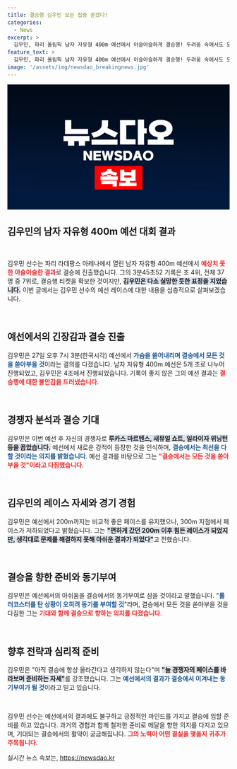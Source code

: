 ```yaml
---
title: 결승행 김우민 모든 집중 쏟겠다!
categories:
  - News
excerpt: >
  김우민, 파리 올림픽 남자 자유형 400m 예선에서 아슬아슬하게 결승행! 두려움 속에서도 모든 것을 쏟겠다며 각오를 다진 그의 도전은 계속된다. 강적들과의 치열한 경쟁 속, 그의 진정한 실력이 궁금하다!
feature_text: >
  김우민, 파리 올림픽 남자 자유형 400m 예선에서 아슬아슬하게 결승행! 두려움 속에서도 모든 것을 쏟겠다며 각오를 다진 그의 도전은 계속된다. 강적들과의 치열한 경쟁 속, 그의 진정한 실력이 궁금하다!
image: '/assets/img/newsdao_breakingnews.jpg'
---
```


<p><img src="/assets/img/newsdao_breakingnews.jpg" alt="implanttips 속보" /></p>

<h2 data-ke-size="size26">김우민의 남자 자유형 400m 예선 대회 결과</h2>

<p data-ke-size="size16">&nbsp;</p>

<p>김우민 선수는 파리 라데팡스 아레나에서 열린 남자 자유형 400m 예선에서 <b><span style="color: #ee2323;">예상치 못한 아슬아슬한 결과</span></b>로 결승에 진출했습니다. 그의 3분45초52 기록은 조 4위, 전체 37명 중 7위로, 결승행 티켓을 확보한 것이지만, <b><span style="background-color: #21538527;">김우민은 다소 실망한 듯한 표정을 지었습니다.</span></b> 이번 글에서는 김우민 선수의 예선 레이스에 대한 내용을 심층적으로 살펴보겠습니다.</p>

<p data-ke-size="size16">&nbsp;</p>

<h2 data-ke-size="size26">예선에서의 긴장감과 결승 진출</h2>

<p>김우민은 27일 오후 7시 3분(한국시각) 예선에서 <b><span style="color: #1a5490;">가슴을 쓸어내리며 결승에서 모든 것을 쏟아부을 것</span></b>이라는 결의를 다졌습니다. 남자 자유형 400m 예선은 5개 조로 나누어 진행되었고, 김우민은 4조에서 진행되었습니다. 기록이 좋지 않은 그의 예선 결과는 <b><span style="color: #ee2323;">결승행에 대한 불안감을 드러냈습니다</span></b>.</p>

<p data-ke-size="size16">&nbsp;</p>

<h2 data-ke-size="size26">경쟁자 분석과 결승 기대</h2>

<p>김우민은 이번 예선 후 자신의 경쟁자로 <b><span style="background-color: #21538527;">루카스 마르텐스, 새뮤얼 쇼트, 일라이자 위닝턴 등을 꼽았습니다.</span></b> 예선에서 새로운 강적이 등장한 것을 인식하며, <b><span style="color: #1a5490;">결승에서는 최선을 다할 것이라는 의지를 밝혔습니다</span></b>. 예선 결과를 바탕으로 그는 <b><span style="color: #ee2323;">"결승에서는 모든 것을 쏟아부을 것"이라고 다짐했습니다</span></b>.</p>

<p data-ke-size="size16">&nbsp;</p>

<h2 data-ke-size="size26">김우민의 레이스 자세와 경기 경험</h2>

<p>김우민은 예선에서 200m까지는 비교적 좋은 페이스를 유지했으나, 300m 지점에서 페이스가 저하되었다고 밝혔습니다. 그는 <b><span style="background-color: #21538527;">"편하게 갔던 200m 이후 힘든 레이스가 되었지만, 생각대로 문제를 해결하지 못해 아쉬운 결과가 되었다"</span></b>고 전했습니다. </p>

<p data-ke-size="size16">&nbsp;</p>

<h2 data-ke-size="size26">결승을 향한 준비와 동기부여</h2>

<p>김우민은 예선에서의 아쉬움을 결승에서의 동기부여로 삼을 것이라고 말했습니다. "<b><span style="color: #1a5490;">롤러코스터를 탄 상황이 오히려 동기를 부여할 것</span></b>"라며, 결승에서 모든 것을 쏟아부을 것을 다짐한 그는 <b><span style="color: #ee2323;">기대와 함께 결승으로 향하는 의지를 다졌습니다</span></b>.</p>

<p data-ke-size="size16">&nbsp;</p>

<h2 data-ke-size="size26">향후 전략과 심리적 준비</h2>

<p>김우민은 "아직 결승에 항상 올라간다고 생각하지 않는다"며 <b><span style="background-color: #21538527;">"늘 경쟁자의 페이스를 바라보며 준비하는 자세"</span></b>를 강조했습니다. 그는 <b><span style="color: #1a5490;">예선에서의 결과가 결승에서 이겨내는 동기부여가 될 것</span></b>이라고 믿고 있습니다.</p>

<p data-ke-size="size16">&nbsp;</p>

<p>김우민 선수는 예선에서의 결과에도 불구하고 긍정적인 마인드를 가지고 결승에 임할 준비를 하고 있습니다. 과거의 경험과 함께 철저한 준비로 메달을 향한 의지를 다지고 있으며, 기대되는 결승에서의 활약이 궁금해집니다. <b><span style="color: #ee2323;">그의 노력이 어떤 결실을 맺을지 귀추가 주목됩니다.</span></b></p>
실시간 뉴스 속보는, <a href="https://newsdao.kr" rel="dofollow">https://newsdao.kr</a>


